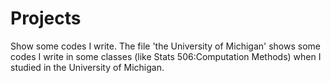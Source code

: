 # Projects
Show some codes I write.
The file 'the University of Michigan' shows some codes I write in some classes (like Stats 506:Computation Methods) when I studied in the University of Michigan.  
